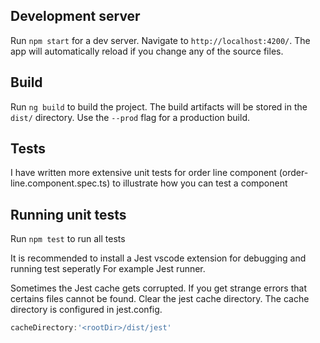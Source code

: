 
## Development server

Run `npm start` for a dev server. Navigate to `http://localhost:4200/`. The app will automatically reload if you change any of the source files.

## Build

Run `ng build` to build the project. The build artifacts will be stored in the `dist/` directory. Use the `--prod` flag for a production build.

## Tests

I have written more extensive unit tests for order line component (order-line.component.spec.ts)
to illustrate how you can test a component

## Running unit tests

Run `npm test` to run all tests

It is recommended to install a Jest vscode extension for
debugging and running test seperatly
For example Jest runner.

Sometimes the Jest cache gets corrupted. If you get strange errors that certains files cannot be found.
Clear the jest cache directory. The cache directory is configured in jest.config.

```javascript
cacheDirectory:'<rootDir>/dist/jest'
```
